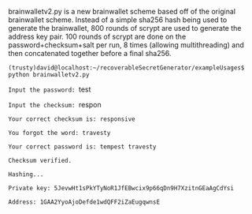 brainwalletv2.py is a new brainwallet scheme based off of the original brainwallet scheme. Instead of a simple sha256 hash being used to generate the brainwallet, 800 rounds of scrypt are used to generate the address key pair. 100 rounds of scrypt are done on the password+checksum+salt per run, 8 times (allowing multithreading) and then concatenated together before a final sha256.

```(trusty)david@localhost:~/recoverableSecretGenerator/exampleUsages$ python brainwalletv2.py ```

```Input the password: ```test

```Input the checksum: ```respon

```Your correct checksum is: responsive```

```You forgot the word: travesty```

```Your correct password is: tempest travesty```

```Checksum verified.```

```Hashing...```

```Private key: 5JevwHt1sPkYTyNoR1JfEBwcix9p66qDn9H7XzitnGEaAgCdYsi```

```Address: 1GAA2YyoAjoDefde1wdQFF2iZaEugqwnsE```
